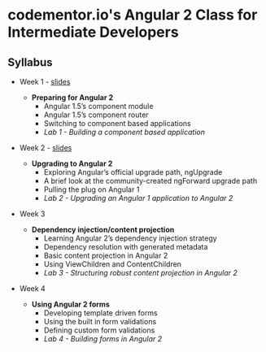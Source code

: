 # codementor.io's Angular 2 Class for Intermediate Developers

Syllabus
---------

* Week 1 - [slides](https://docs.google.com/presentation/d/1eckVYCSFpDS5oJ5SEDCU-OEvBBd2TZPnaipBIJTjj0Y/edit?usp=sharing)
  * **Preparing for Angular 2**
    * Angular 1.5’s component module
    * Angular 1.5’s component router
    * Switching to component based applications
    * *Lab 1 - Building a component based application*

* Week 2 - [slides](https://docs.google.com/presentation/d/1iOrBoONduH3ixVxKa_4sve26djrFE4ucHroSpfmGLdA/edit?usp=sharing)
  * **Upgrading to Angular 2**
    * Exploring Angular’s official upgrade path, ngUpgrade
    * A brief look at the community-created ngForward upgrade path
    * Pulling the plug on Angular 1
    * *Lab 2 - Upgrading an Angular 1 application to Angular 2*

* Week 3
  * **Dependency injection/content projection**
    * Learning Angular 2’s dependency injection strategy
    * Dependency resolution with generated metadata
    * Basic content projection in Angular 2
    * Using ViewChildren and ContentChildren
    * *Lab 3 - Structuring robust content projection in Angular 2*

* Week 4
  * **Using Angular 2 forms**
    * Developing template driven forms
    * Using the built in form validations
    * Defining custom form validations
    * *Lab 4 - Building forms in Angular 2*
